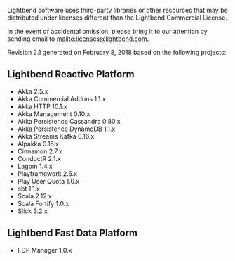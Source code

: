 Lightbend software uses third-party libraries or other resources that may be distributed under licenses different than the Lightbend Commercial License.

In the event of accidental omission, please bring it to our attention by sending email to <mailto:licenses@lightbend.com>.
  
Revision 2.1 generated on February 8, 2018 based on the following projects:

## Lightbend Reactive Platform

* Akka 2.5.x
* Akka Commercial Addons 1.1.x
* Akka HTTP 10.1.x
* Akka Management 0.10.x
* Akka Persistence Cassandra 0.80.x
* Akka Persistence DynamoDB 1.1.x
* Akka Streams Kafka 0.16.x
* Alpakka 0.16.x
* Cinnamon 2.7.x
* ConductR 2.1.x
* Lagom 1.4.x
* Playframework 2.6.x
* Play User Quota 1.0.x
* sbt 1.1.x
* Scala 2.12.x
* Scala Fortify 1.0.x
* Slick 3.2.x

## Lightbend Fast Data Platform

* FDP Manager 1.0.x